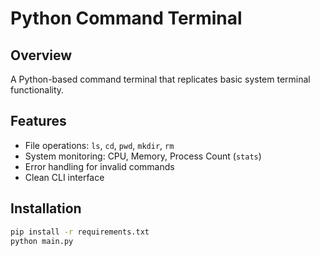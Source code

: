 # Python Command Terminal

## Overview
A Python-based command terminal that replicates basic system terminal functionality.

## Features
- File operations: `ls`, `cd`, `pwd`, `mkdir`, `rm`
- System monitoring: CPU, Memory, Process Count (`stats`)
- Error handling for invalid commands
- Clean CLI interface

## Installation
```bash
pip install -r requirements.txt
python main.py
